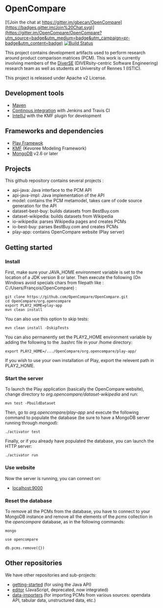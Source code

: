 
OpenCompare
===========

[![Join the chat at https://gitter.im/gbecan/OpenCompare](https://badges.gitter.im/Join%20Chat.svg)](https://gitter.im/OpenCompare/OpenCompare?utm_source=badge&utm_medium=badge&utm_campaign=pr-badge&utm_content=badge)
[![Build Status](https://travis-ci.org/OpenCompare/OpenCompare.svg?branch=master)](https://travis-ci.org/OpenCompare/OpenCompare)

This project contains development artifacts used to perform research around product comparison matrices (PCM). This work is currently involving members of the [DiverSE](http://diverse.irisa.fr/) (DIVERsity-centric Software Engineering) research team as well as students at University of Rennes 1 (ISTIC).

This project is released under Apache v2 License.


## Development tools

* [Maven](https://maven.apache.org)
* [Continous integration](https://ci.inria.fr/) with Jenkins and Travis CI
* [IntelliJ](https://www.jetbrains.com/idea/) with the KMF plugin for development

## Frameworks and dependencies

* [Play Framewok](https://www.playframework.com)
* [KMF](https://github.com/dukeboard/kevoree-modeling-framework) (Kevoree Modeling Framework)
* [MongoDB](https://www.mongodb.com/) v2.6 or later

## Projects

This github repository contains several projects :

* api-java: Java interface to the PCM API
* api-java-impl: Java implementation of the API
* model: contains the PCM metamodel, takes care of code source generation for the API
* dataset-best-buy: builds datasets from BestBuy.com
* dataset-wikipedia: builds datasets from Wikipedia
* io-wikipedia: parses Wikipedia pages and creates PCMs
* io-best-buy: parses BestBuy.com and creates PCMs
* play-app: contains OpenCompare website (Play server)

## Getting started

### Install
First, make sure your JAVA_HOME environment variable is set to the location of a JDK version 8 or later. Then execute the following (On Windows avoid specials chars from filepath like : C:/Users/François/OpenCompare) :

    git clone https://github.com/OpenCompare/OpenCompare.git
    cd OpenCompare/org.opencompare
    export PLAY2_HOME=play-app
    mvn clean install

You can also use this option to skip tests: 

    mvn clean install -DskipTests

You can also permanently set the PLAY2_HOME environment variable by adding the following to the .bashrc file in your /home directory:

	export PLAY2_HOME=/.../OpenCompare/org.opencompare/play-app/

If you wish to use your own installation of Play, export the relevent path in PLAY2_HOME.

### Start the server
To launch the Play application (basically the OpenCompare website), change directory to _org.opencompare/dataset-wikipedia_ and run:

    mvn test -PbuildDataset

Then, go to _org.opencompare/play-app_ and execute the following command to populate the database (be sure to have a MongoDB server running through _mongod_):

    ./activator test

Finally, or if you already have populated the database, you can launch the HTTP server:

    ./activator run
### Use website

Now the server is running, you can connect on: 
* [localhost:9000](http://localhost:9000/)

### Reset the database
To remove all the PCMs from the database, you have to connect to your MongoDB instance and remove all the elements of the _pcms_ collection in the _opencompare_ database, as in the following commands:

    mongo

    use opencompare

    db.pcms.remove({})
## Other repositories 

We have other repositories and sub-projects:

* [getting-started](https://github.com/OpenCompare/getting-started) (for using the Java API)
* [editor](https://github.com/OpenCompare/editor) (JavaScript, deprecated, now integrated)
* [data-importers](https://github.com/OpenCompare/pcmdata-importers) (for importing PCMs from various sources: opendata API, tabular data, unstructured data, etc.)

